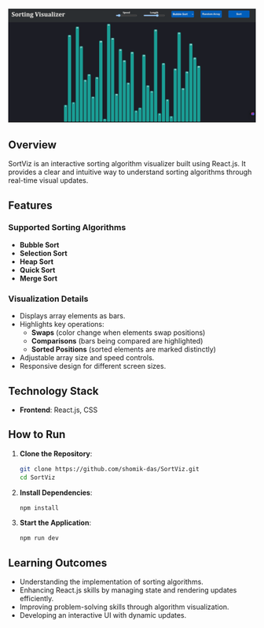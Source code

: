 
![DevDetective Project](./SortViz.png)

## **Overview**

SortViz is an interactive sorting algorithm visualizer built using React.js. It provides a clear and intuitive way to understand sorting algorithms through real-time visual updates.

## **Features**
### **Supported Sorting Algorithms**
- **Bubble Sort**
- **Selection Sort**
- **Heap Sort**
- **Quick Sort**
- **Merge Sort**

### **Visualization Details**
- Displays array elements as bars.
- Highlights key operations:
  - **Swaps** (color change when elements swap positions)
  - **Comparisons** (bars being compared are highlighted)
  - **Sorted Positions** (sorted elements are marked distinctly)
- Adjustable array size and speed controls.
- Responsive design for different screen sizes.

## **Technology Stack**
- **Frontend**: React.js, CSS

## **How to Run**

1. **Clone the Repository**:
   ```bash
   git clone https://github.com/shomik-das/SortViz.git
   cd SortViz
   ```

2. **Install Dependencies**:
   ```bash
   npm install
   ```

3. **Start the Application**:
   ```bash
   npm run dev
   ```

## **Learning Outcomes**
- Understanding the implementation of sorting algorithms.
- Enhancing React.js skills by managing state and rendering updates efficiently.
- Improving problem-solving skills through algorithm visualization.
- Developing an interactive UI with dynamic updates.
